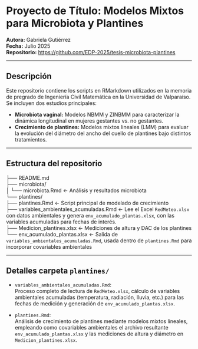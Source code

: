 # Proyecto de Título: Modelos Mixtos para Microbiota y Plantines

**Autora:** Gabriela Gutiérrez  
**Fecha:** Julio 2025  
**Repositorio:** https://github.com/EDP-2025/tesis-microbiota-plantines

---

## Descripción

Este repositorio contiene los scripts en RMarkdown utilizados en la memoria de pregrado de Ingeniería Civil Matemática en la Universidad de Valparaíso.  
Se incluyen dos estudios principales:

- **Microbiota vaginal:** Modelos NBMM y ZINBMM para caracterizar la dinámica longitudinal en mujeres gestantes vs. no gestantes.  
- **Crecimiento de plantines:** Modelos mixtos lineales (LMM) para evaluar la evolución del diámetro del ancho del cuello de plantines bajo distintos tratamientos.

---

## Estructura del repositorio

├── README.md  
├── microbiota/  
│   └── microbiota.Rmd                ← Análisis y resultados microbiota  
└── plantines/  
    ├── plantines.Rmd                 ← Script principal de modelado de crecimiento  
    ├── variables_ambientales_acumuladas.Rmd  ← Lee el Excel `RedMeteo.xlsx` con datos ambientales y genera `env_acumulado_plantas.xlsx`, con las variables acumuladas para                                                   fechas de interés.  
    ├── Medicion_plantines.xlsx       ← Mediciones de altura y DAC de los plantines  
    └── env_acumulado_plantas.xlsx    ← Salida de `variables_ambientales_acumuladas.Rmd`, usada dentro de `plantines.Rmd` para incorporar covariables ambientales

---
## Detalles carpeta `plantines/`

- `variables_ambientales_acumuladas.Rmd`:  
  Proceso completo de lectura de `RedMeteo.xlsx`, cálculo de variables ambientales acumuladas (temperatura, radiación, lluvia, etc.) para las fechas de medición y generación de `env_acumulado_plantas.xlsx`.

- `plantines.Rmd`:  
  Análisis de crecimiento de plantines mediante modelos mixtos lineales, empleando como covariables ambientales el archivo resultante `env_acumulado_plantas.xlsx` y las mediciones de altura y diámetro en `Medicion_plantines.xlsx`.



